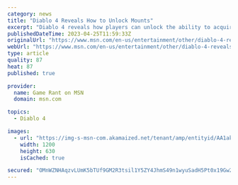 ```yaml
---
category: news
title: "Diablo 4 Reveals How to Unlock Mounts"
excerpt: "Diablo 4 reveals how players can unlock the ability to acquire, ride, and customize mounts on all of their characters to ease travel across Sanctuary."
publishedDateTime: 2023-04-25T11:59:33Z
originalUrl: "https://www.msn.com/en-us/entertainment/other/diablo-4-reveals-how-to-unlock-mounts/ar-AA1akoVp"
webUrl: "https://www.msn.com/en-us/entertainment/other/diablo-4-reveals-how-to-unlock-mounts/ar-AA1akoVp"
type: article
quality: 87
heat: 87
published: true

provider:
  name: Game Rant on MSN
  domain: msn.com

topics:
  - Diablo 4

images:
  - url: "https://img-s-msn-com.akamaized.net/tenant/amp/entityid/AA1akz02.img?h=630&w=1200&m=6&q=60&o=t&l=f&f=jpg"
    width: 1200
    height: 630
    isCached: true

secured: "OMnWZNHAqzvLUmK5bTUf9GM2R3tsil1Y5ZY4JhmS49n1wyuSadH5Pt0x19Gw2arrwJgPYz/8F36sFYwWP4oEe+RjXC1b8gVkQoLQ9WeXehyXYnTtep3ZayXlIGS79RJQtF7FFDp32ToJTdRS0CQn2++UKi1aRgNYNiqkBKy+tfdRuCGtwYJLbPjTVPoL6/G29eVnkkzN1Imi5sMT3tQ67+98aGqKpsbQXRUS/Urv+y5Z447QWpsq5meKvMgDMgcLXSheg7LrGlEvhbbNVjEzrOUQTs4ZNBH9tWPsG8Ksk82WSpImnVIgR7ALMbRg7671i6zluKUzgOjsqv4zHVFBd5K5QXbcLx6u5+5ePicBg54=;v0qJyi/j6G7GUZ+XFIYN+Q=="
---
```


